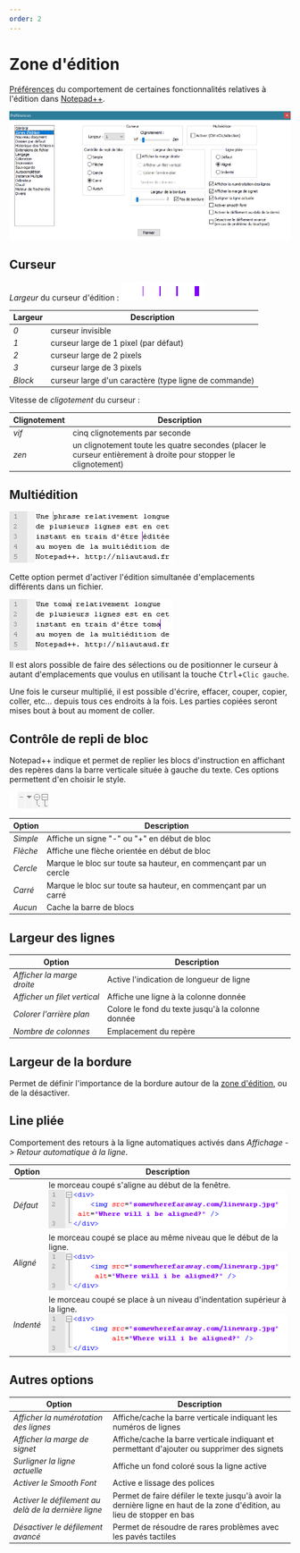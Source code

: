 ```yaml
---
order: 2
---
```


# Zone d'édition

[Préférences](../preferences.md) du comportement de certaines fonctionnalités relatives à l'édition dans [Notepad++](../notepad++.md).

![Interface](./images/npp_settings_edit.png)

## Curseur

*Largeur* du curseur d'édition : ![Largeurs possibles du curseur d'édition](../images/npp_cursor_width.png)

Largeur|Description
--|--
*0*|curseur invisible
*1*|curseur large de 1 pixel (par défaut)
*2*|curseur large de 2 pixels
*3*|curseur large de 3 pixels
*Block*|curseur large d'un caractère (type ligne de commande)

Vitesse de *cligotement* du curseur :

Clignotement|Description
--|--
*vif*|cinq clignotements par seconde
*zen*|un clignotement toute les quatre secondes (placer le curseur entièrement à droite pour stopper le clignotement)

## Multiédition

![Curseur démultiplié au moyen de la multi-édition](../images/npp_multiedition_1.png)

Cette option permet d'activer l'édition simultanée d'emplacements différents dans un fichier.

![Écriture à plusieurs endroit simultanément au moyen de la la multi-édition](../images/npp_multiedition_3.png)

Il est alors possible de faire des sélections ou de positionner le curseur à autant d'emplacements que voulus en utilisant la touche <kbd>Ctrl</kbd>+`Clic gauche`.

Une fois le curseur multiplié, il est possible d'écrire, effacer, couper, copier, coller, etc... depuis tous ces endroits à la fois. Les parties copiées seront mises bout à bout au moment de coller.

## Contrôle de repli de bloc

Notepad++ indique et permet de replier les blocs d'instruction en affichant des repères dans la barre verticale située à gauche du texte. Ces options permettent d'en choisir le style.

![Indicateurs de blocs possibles](../images/npp_folding_icons.png)

Option|Description
--|--
*Simple*|Affiche un signe "-" ou "+" en début de bloc
*Flèche*|Affiche une flèche orientée en début de bloc
*Cercle*|Marque le bloc sur toute sa hauteur, en commençant par un cercle
*Carré*|Marque le bloc sur toute sa hauteur, en commençant par un carré
*Aucun*|Cache la barre de blocs

## Largeur des lignes

Option|Description
--|--
*Afficher la marge droite*|Active l'indication de longueur de ligne
*Afficher un filet vertical*|Affiche une ligne à la colonne donnée
*Colorer l'arrière plan*|Colore le fond du texte jusqu'à la colonne donnée
*Nombre de colonnes*|Emplacement du repère

## Largeur de la bordure

Permet de définir l'importance de la bordure autour de la [zone d'édition](../interface.md#zone-dedition), ou de la désactiver.

## Line pliée

Comportement des retours à la ligne automatiques activés dans *Affichage -> Retour automatique à la ligne*.

Option|Description
--|--
*Défaut*|le morceau coupé s'aligne au début de la fenêtre.<br>![Notepad++ Line Warp : le retour à la ligne automatique par **défaut**](../images/npp_linewarp_default.png)
*Aligné*|le morceau coupé se place au même niveau que le début de la ligne.<br>![Notepad++ Line Warp : le retour à la ligne automatique **aligné**](../images/npp_linewarp_aligned.png)
*Indenté*|le morceau coupé se place à un niveau d'indentation supérieur à la ligne.<br>![Notepad++ Line Warp : le retour à la ligne automatique **indenté**](../images/npp_linewarp_indented.png)

## Autres options

Option|Description
--|--
*Afficher la numérotation des lignes*|Affiche/cache la barre verticale indiquant les numéros de lignes
*Afficher la marge de signet*|Affiche/cache la barre verticale indiquant et permettant d'ajouter ou supprimer des signets
*Surligner la ligne actuelle*|Affiche un fond coloré sous la ligne active
*Activer le Smooth Font*|Active e lissage des polices
*Activer le défilement au delà de la dernière ligne*|Permet de faire défiler le texte jusqu'à avoir la dernière ligne en haut de la zone d'édition, au lieu de stopper en bas
*Désactiver le défilement avancé*|Permet de résoudre de rares problèmes avec les pavés tactiles
